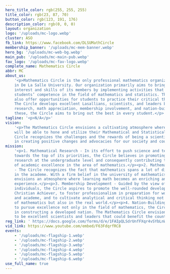 ```yaml
---
hero_title_color: rgb(255, 255, 255)
title_color: rgb(23, 87, 70)
button_color: rgb(123, 191, 176)
description_color: rgb(0, 0, 0)
layout: organization
logo: '/uploads/mc-logo.webp'
cluster: ASO
fb_link: https://www.facebook.com/DLSUMathCircle
membership_banner: '/uploads/mc-mem-banner.webp'
hero_bg: '/uploads/mc-web-bg.webp'
main_pub: '/uploads/mc-main-pub.webp'
fav_logo: '/uploads/mc-fav-logo.webp'
complete_name: Mathematics Circle
abbr: MC
about_us:
    '<p>Mathematics Circle is the only professional mathematics organization
    in De La Salle University. Our organization primarily aims to bring out the mathematical
    interest and skills of its members by implementing activities that challenge the
    students’ competence in the field of mathematics and statistics. These activities
    also offer opportunities for students to practice their critical thinking in decision-making.
    The Circle develops excellent Lasallians, scientists, and leaders by promoting mathematical
    research, math appreciation, membership involvement, and nation-building. Through
    these, the Circle aims to bring out the best in every student.</p>'
tagline: '<p>N/A</p>'
vision:
    '<p>The Mathematics Circle envisions a cultivating atmosphere where students
    will be able to hone and utilize their Mathematical and Statistical skills. The
    Circle recognizes the challenges and the rewards of being a scientist. This enraptures
    in creating positive changes and advocacies for our society and country.</p>'
mission:
    '<p>1. Mathematical Research - In its effort to push science and technology
    towards the top of its priorities, the Circle believes in promoting mathematical
    research at the undergraduate level and consequently contributing to the enhancement
    of academic excellence in the area of mathematics.</p><p>2. Mathematical Appreciation
    - The Circle recognizes the fact that mathematics spans a lot of diverse fields
    in the academe. With a firm belief in the university of mathematics, the Circle
    envisions an atmosphere where learning math becomes an enriching and stimulating
    experience.</p><p>3. Membership Development - Guided by the view of humans as holistic
    individuals, the Circle aspires to promote the well-rounded development of the Lasallian
    Christian Achiever, to foster professionalism in preparation for work in the industry
    and academe, and to cultivate analytical and critical thinking not only in terms
    of mathematics but also in the real world.</p><p>4. Nation-Building - In its effort
    to pursue excellence not only in the field of mathematics, the Circle aims to partake
    in constructing a developed nation. The Mathematics Circle envisions its members
    to be excellent scientists and leaders that could benefit the country.</p>'
reg_link: ' https://docs.google.com/forms/d/e/1FAIpQLSdrUnfFXqr4vSYbLnWWv137W7yAWu0IR5yxtjp5b5RQU_9pJA/viewform'
vid_link: https://www.youtube.com/embed/F63FdqrfRC8
events:
    - '/uploads/mc-flagship-1.webp'
    - '/uploads/mc-flagship-2.webp'
    - '/uploads/mc-flagship-3.webp'
    - '/uploads/mc-flagship-4.webp'
    - '/uploads/mc-flagship-5.webp'
    - '/uploads/mc-flagship-6.webp'
use_full_name: true
---
```


